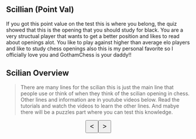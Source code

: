 ## Scillian (Point Val)
If you got this point value on the test this is where you belong, the quiz showed that this is the opening that you should study for black. 
You are a very structual player that wants to get a better position and likes to read about openings alot. You like to play against higher than average elo players and like to study chess openings also this is my personal favorite so I officially love you and GothamChess is your daddy!! 

## Scilian Overview
> There are many lines for the scilian this is just the main line that people use or think of when they think of the scilian opening in chess. Other lines and information are in youtube videos below. Read the tutorials and watch the videos to learn the other lines. And mabye there will be a puzzles part where you can test this knowledge. 

<html>
<head>
    <title>Sicilian Opening Chess</title>
    <style>
        /* Define CSS styles for the chess board */
        .black {
            color: black;
        }
        .white {
            color: white;
        }
        .chess-board {
            display: flex;
            flex-wrap: wrap;
            width: 400px;
            height: 400px;
        }
        .chess-square {
            width: 50px;
            height: 50px;
            display: flex;
            justify-content: center;
            align-items: center;
            font-size: 30px;
        }
        .white-square {
            background-color: #f0d9b5;
        }
        .black-square {
            background-color: #b58863;
        }
        /* Styles for arrow buttons */
        .arrow-buttons {
            display: flex;
            justify-content: center;
            margin-top: 10px;
        }
        .arrow-button {
            padding: 5px 10px;
            font-size: 18px;
        }
    </style>
</head>
<body>
    <div id="chessBoard"></div>
    <div class="arrow-buttons">
        <button class="arrow-button" onclick="prevMove()">&lt;</button>
        <button class="arrow-button" onclick="nextMove()">&gt;</button>
    </div>
    <script>
        // Define the chess pieces icons
        var whitepieces = {
            "P": "♙", "R": "♖", "N": "♘", "B": "♗", "Q": "♕", "K": "♔"
        };
        var blackpieces = {
            "p": "♟", "r": "♜", "n": "♞", "b": "♝", "q": "♛", "k": "♚"
        };
        // Array of moves in the Sicilian Defense
        var moves = [
            "e2e4", "c7c5",
            "g1f3", "d7d6",
            "d2d4", "g8f6",
            "c2c4", "e7e6",
            "b1c3", "a7a6",
            "f1e2", "d8c7",
            "e1g1", "e8g8",
            "d1d2", "b8c6"
        ];
        var currentMoveIndex = 0;
        var chessBoard = document.getElementById("chessBoard");
        // Initialize the chess board
        function initChessBoard() {
            chessBoard.innerHTML = "";
            var chessHTML = "";
            for (var row = 8; row >= 1; row--) {
                for (var col = 1; col <= 8; col++) {
                    var squareClass = (row + col) % 2 === 0 ? "white-square" : "black-square";
                    var piece = getPieceIcon(row, col);
                    chessHTML += `<div class="chess-square ${squareClass}">${piece}</div>`;
                }
            }
            chessBoard.innerHTML = chessHTML;
        }
        // Get the piece icon for a given position
        function getPieceIcon(row, col) {
            var moveIndex = Math.floor(currentMoveIndex / 2);
            if (row === getRowFromAlgebraic(moves[moveIndex].substring(2, 4)) &&
                col === getColFromAlgebraic(moves[moveIndex].substring(2, 4))) {
                return whitepieces.hasOwnProperty(moves[moveIndex][0]) ?
                    whitepieces[moves[moveIndex][0]] : blackpieces[moves[moveIndex][0].toLowerCase()];
            }
            if (row === getRowFromAlgebraic(moves[moveIndex].substring(4, 6)) &&
                col === getColFromAlgebraic(moves[moveIndex].substring(4, 6))) {
                return whitepieces.hasOwnProperty(moves[moveIndex][1]) ?
                    whitepieces[moves[moveIndex][1]] : blackpieces[moves[moveIndex][1].toLowerCase()];
            }
            return "";
        }
        // Convert algebraic notation to row index (1-8)
        function getRowFromAlgebraic(algebraic) {
            return 9 - parseInt(algebraic[1]);
        }
        // Convert algebraic notation to column index (1-8)
        function getColFromAlgebraic(algebraic) {
            return algebraic.charCodeAt(0) - 96;
        }
        // Go to the previous move
        function prevMove() {
            if (currentMoveIndex > 0) {
                currentMoveIndex--;
                initChessBoard();
            }
        }
        // Go to the next move
        function nextMove() {
            if (currentMoveIndex < moves.length * 2 - 1) {
                currentMoveIndex++;
                initChessBoard();
            }
        }
        // Initialize the chess board on page load
        initChessBoard();
    </script>
</body>
</html>
